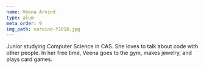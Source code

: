 ```yaml
---
name: Veena Arvind
type: alum
meta_order: 9
img_path: varvind-f2018.jpg
---
```

Junior studying Computer Science in CAS. She loves to talk about code with
other people. In her free time, Veena goes to the gym, makes jewelry, and plays card games.

